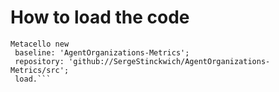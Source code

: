 # How to load the code
```Smalltalk
Metacello new
 baseline: 'AgentOrganizations-Metrics';
 repository: 'github://SergeStinckwich/AgentOrganizations-Metrics/src';
 load.```
